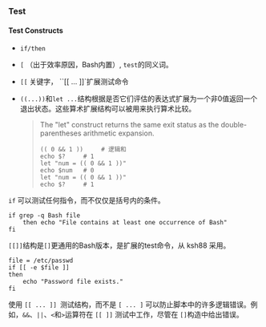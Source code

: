 ### Test

#### Test Constructs

- `if/then`

- `[` （出于效率原因，Bash内置）, `test`的同义词。  

- `[[` 关键字， ``[[ ... ]]`扩展测试命令

- `((...))`和`let ...`结构根据是否它们评估的表达式扩展为一个非0值返回一个退出状态。这些算术扩展结构可以被用来执行算术比较。
  
  > The "let" construct returns the same exit status as the double-parentheses arithmetic expansion.
  > 
  > ```shell
  > (( 0 && 1 ))     # 逻辑和
  > echo $?     # 1
  > let "num = (( 0 && 1 ))"
  > echo $num   # 0
  > let "num = (( 0 && 1 ))"
  > echo $?     # 1
  > ```

`if` 可以测试任何指令，而不仅仅是括号内的条件。

```shell
if grep -q Bash file
    then echo "File contains at least one occurrence of Bash"
fi
```

`[[]]`结构是`[]`更通用的Bash版本，是扩展的test命令，从 ksh88 采用。

```shell
file = /etc/passwd
if [[ -e $file ]]
then
    echo "Password file exists."
fi
```

使用 `[[ ... ]] `测试结构，而不是 `[ ... ]` 可以防止脚本中的许多逻辑错误。例如，`&&`、`||`、`<`和`>`运算符在 `[[ ]]` 测试中工作，尽管在 `[]`构造中给出错误。



